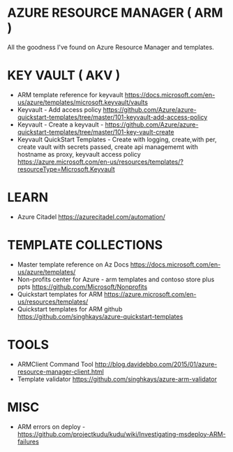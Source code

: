 # AZURE RESOURCE MANAGER ( ARM )

All the goodness I've found on Azure Resource Manager and templates.  

# KEY VAULT ( AKV )

* ARM template reference for keyvault <https://docs.microsoft.com/en-us/azure/templates/microsoft.keyvault/vaults>
* Keyvault - Add access policy <https://github.com/Azure/azure-quickstart-templates/tree/master/101-keyvault-add-access-policy>
* Keyvault - Create a keyvault - <https://github.com/Azure/azure-quickstart-templates/tree/master/101-key-vault-create>
* Keyvault QuickStart Templates - Create with logging, create,with per, create vault with secrets passed, create api managememt with hostname as proxy, keyvault access policy <https://azure.microsoft.com/en-us/resources/templates/?resourceType=Microsoft.Keyvault>

# LEARN

* Azure Citadel <https://azurecitadel.com/automation/>

# TEMPLATE COLLECTIONS

* Master template reference on Az Docs <https://docs.microsoft.com/en-us/azure/templates/>
* Non-profits center for Azure - arm templates and contoso store  plus ppts <https://github.com/Microsoft/Nonprofits>
* Quickstart templates for ARM <https://azure.microsoft.com/en-us/resources/templates/>
* Quickstart templates for ARM github <https://github.com/singhkays/azure-quickstart-templates>

# TOOLS 

* ARMClient Command Tool <http://blog.davidebbo.com/2015/01/azure-resource-manager-client.html>
* Template validator <https://github.com/singhkays/azure-arm-validator>

# MISC

* ARM errors on deploy - <https://github.com/projectkudu/kudu/wiki/Investigating-msdeploy-ARM-failures>